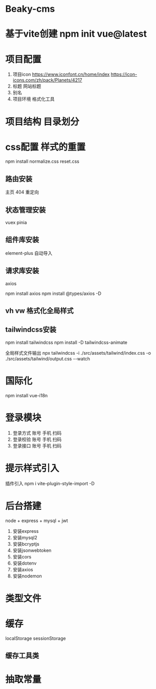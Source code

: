 # Beaky-cms

# 基于vite创建 npm init vue@latest

# 项目配置

1. 项目icon https://www.iconfont.cn/home/index https://icon-icons.com/zh/pack/Planets/4217
2. 标题 网站标题
3. 别名
4. 项目环境 格式化工具

# 项目结构 目录划分

# css配置 样式的重置

npm install normalize.css
reset.css

## 路由安装

主页
404
重定向

## 状态管理安装

vuex
pinia

## 组件库安装

element-plus
自动导入

## 请求库安装

axios

npm install axios
npm install @types/axios -D

## vh vw 格式化全局样式

## tailwindcss安装

npm install tailwindcss
npm install -D tailwindcss-animate

全局样式文件输出
npx tailwindcss -i ./src/assets/tailwind/index.css -o ./src/assets/tailwind/output.css --watch

# 国际化

npm install vue-i18n

# 登录模块

1. 登录方式 账号 手机 扫码
2. 登录校验 账号 手机 扫码
3. 登录接口 账号 手机 扫码

# 提示样式引入

插件引入
npm i vite-plugin-style-import -D

# 后台搭建

node + express + mysql + jwt

1. 安装express
2. 安装mysql2
3. 安装bcryptjs
4. 安装jsonwebtoken
5. 安装cors
6. 安装dotenv
7. 安装axios
8. 安装nodemon

# 类型文件

# 缓存

localStorage
sessionStorage

## 缓存工具类

# 抽取常量
